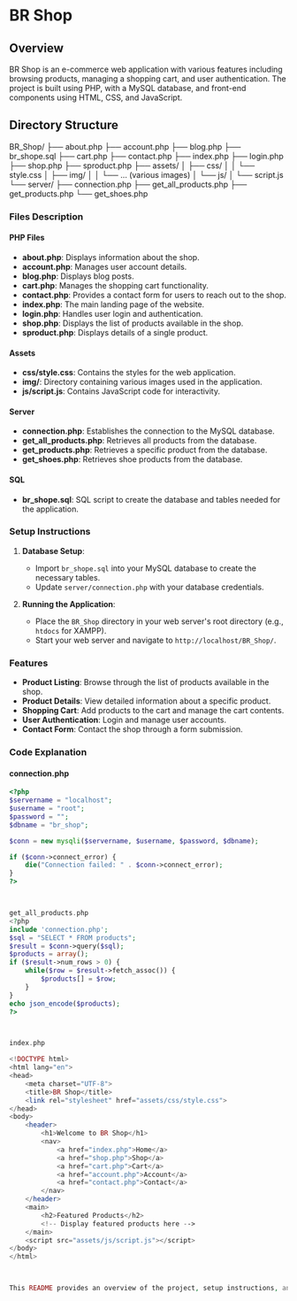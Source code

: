 # BR Shop

## Overview
BR Shop is an e-commerce web application with various features including browsing products, managing a shopping cart, and user authentication. The project is built using PHP, with a MySQL database, and front-end components using HTML, CSS, and JavaScript.

## Directory Structure
BR_Shop/
├── about.php
├── account.php
├── blog.php
├── br_shope.sql
├── cart.php
├── contact.php
├── index.php
├── login.php
├── shop.php
├── sproduct.php
├── assets/
│ ├── css/
│ │ └── style.css
│ ├── img/
│ │ └── ... (various images)
│ └── js/
│ └── script.js
└── server/
├── connection.php
├── get_all_products.php
├── get_products.php
└── get_shoes.php



### Files Description

#### PHP Files

- **about.php**: Displays information about the shop.
- **account.php**: Manages user account details.
- **blog.php**: Displays blog posts.
- **cart.php**: Manages the shopping cart functionality.
- **contact.php**: Provides a contact form for users to reach out to the shop.
- **index.php**: The main landing page of the website.
- **login.php**: Handles user login and authentication.
- **shop.php**: Displays the list of products available in the shop.
- **sproduct.php**: Displays details of a single product.

#### Assets

- **css/style.css**: Contains the styles for the web application.
- **img/**: Directory containing various images used in the application.
- **js/script.js**: Contains JavaScript code for interactivity.

#### Server

- **connection.php**: Establishes the connection to the MySQL database.
- **get_all_products.php**: Retrieves all products from the database.
- **get_products.php**: Retrieves a specific product from the database.
- **get_shoes.php**: Retrieves shoe products from the database.

#### SQL

- **br_shope.sql**: SQL script to create the database and tables needed for the application.

### Setup Instructions

1. **Database Setup**:
    - Import `br_shope.sql` into your MySQL database to create the necessary tables.
    - Update `server/connection.php` with your database credentials.

2. **Running the Application**:
    - Place the `BR_Shop` directory in your web server's root directory (e.g., `htdocs` for XAMPP).
    - Start your web server and navigate to `http://localhost/BR_Shop/`.

### Features

- **Product Listing**: Browse through the list of products available in the shop.
- **Product Details**: View detailed information about a specific product.
- **Shopping Cart**: Add products to the cart and manage the cart contents.
- **User Authentication**: Login and manage user accounts.
- **Contact Form**: Contact the shop through a form submission.

### Code Explanation

#### connection.php
```php
<?php
$servername = "localhost";
$username = "root";
$password = "";
$dbname = "br_shop";

$conn = new mysqli($servername, $username, $password, $dbname);

if ($conn->connect_error) {
    die("Connection failed: " . $conn->connect_error);
}
?>



get_all_products.php
<?php
include 'connection.php';
$sql = "SELECT * FROM products";
$result = $conn->query($sql);
$products = array();
if ($result->num_rows > 0) {
    while($row = $result->fetch_assoc()) {
        $products[] = $row;
    }
}
echo json_encode($products);
?>



index.php

<!DOCTYPE html>
<html lang="en">
<head>
    <meta charset="UTF-8">
    <title>BR Shop</title>
    <link rel="stylesheet" href="assets/css/style.css">
</head>
<body>
    <header>
        <h1>Welcome to BR Shop</h1>
        <nav>
            <a href="index.php">Home</a>
            <a href="shop.php">Shop</a>
            <a href="cart.php">Cart</a>
            <a href="account.php">Account</a>
            <a href="contact.php">Contact</a>
        </nav>
    </header>
    <main>
        <h2>Featured Products</h2>
        <!-- Display featured products here -->
    </main>
    <script src="assets/js/script.js"></script>
</body>
</html>



This README provides an overview of the project, setup instructions, and a detailed explanation of key files and their functionalities. You can adjust the content based on specific needs or further insights into the project. &#8203;:citation[oaicite:0]{index=0}&#8203;

